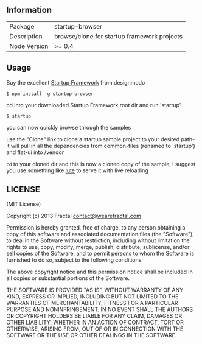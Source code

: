 ## Information

<table>
<tr> 
<td>Package</td><td>startup-browser</td>
</tr>
<tr>
<td>Description</td>
<td>browse/clone for startup framework projects</td>
</tr>
<tr>
<td>Node Version</td>
<td>>= 0.4</td>
</tr>
</table>

## Usage

Buy the excellent [Startup Framework](http://designmodo.com/startup/) from designmodo

`$ npm install -g startup-browser`

cd into your downloaded Startup Framework root dir and run 'startup'

`$ startup`

you can now quickly browse through the samples

use the "Clone" link to clone a startup sample project to your desired path- it will pull in all the dependencies from common-files (renamed to 'startup') and flat-ui into /vendor

`cd` to your cloned dir and this is now a cloned copy of the sample, I suggest you use something like [lute](http://github.com/wearefractal/lute) to serve it with live reloading


## LICENSE

(MIT License)

Copyright (c) 2013 Fractal <contact@wearefractal.com>

Permission is hereby granted, free of charge, to any person obtaining
a copy of this software and associated documentation files (the
"Software"), to deal in the Software without restriction, including
without limitation the rights to use, copy, modify, merge, publish,
distribute, sublicense, and/or sell copies of the Software, and to
permit persons to whom the Software is furnished to do so, subject to
the following conditions:

The above copyright notice and this permission notice shall be
included in all copies or substantial portions of the Software.

THE SOFTWARE IS PROVIDED "AS IS", WITHOUT WARRANTY OF ANY KIND,
EXPRESS OR IMPLIED, INCLUDING BUT NOT LIMITED TO THE WARRANTIES OF
MERCHANTABILITY, FITNESS FOR A PARTICULAR PURPOSE AND
NONINFRINGEMENT. IN NO EVENT SHALL THE AUTHORS OR COPYRIGHT HOLDERS BE
LIABLE FOR ANY CLAIM, DAMAGES OR OTHER LIABILITY, WHETHER IN AN ACTION
OF CONTRACT, TORT OR OTHERWISE, ARISING FROM, OUT OF OR IN CONNECTION
WITH THE SOFTWARE OR THE USE OR OTHER DEALINGS IN THE SOFTWARE.
